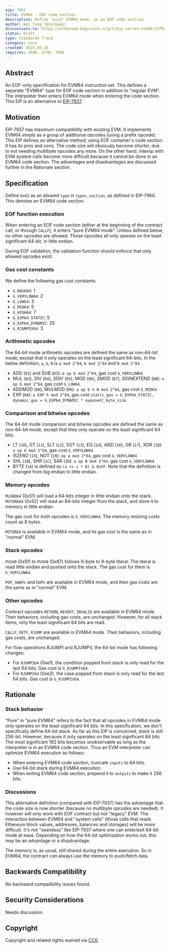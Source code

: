 ```yaml
---
eip: 7961
title: EVM64 - EOF code section
description: Define "pure" EVM64 mode, as an EOF code section.
author: Wei Tang (@sorpaas)
discussions-to: https://ethereum-magicians.org/t/eip-series-evm64/23794
status: Draft
type: Standards Track
category: Core
created: 2025-05-28
requires: 3540, 4750, 7960
---
```


## Abstract

An EOF-only specification for EVM64 instruction set. This defines a separate "EVM64" type for EOF code section in addition to "regular EVM". The interpreter then enters EVM64 mode when entering the code section. This EIP is an alternative to [EIP-7937](./eip-7937.md).

## Motivation

EIP-7937 has maximum compatibility with existing EVM. It implements EVM64 simply as a group of additional opcodes (using a prefix opcode). This EIP defines an alternative method, using EOF container's code section. It has its pros and cons. The code size will obviously become shorter, due to not needing multibyte opcodes any more. On the other hand, interop with EVM system calls become more difficult because it cannot be done in an EVM64 code section. The advantages and disadvantages are discussed further in the Rationale section.

## Specification

Define `0x02` as an allowed `type` in `types_section`, as defined in EIP-7960. This denotes an EVM64 code section.

### EOF function execution

When entering an EOF code section (either at the beginning of the contract call, or through `CALLF`), it enters "pure EVM64 mode". Unless defined below, no other opcodes are allowed. Those opcodes all only operate on the least significant 64-bit, in little endian.

During EOF validation, the validation function should enforce that only allowed opcodes exist.

### Gas cost constants

We define the following gas cost constants:

* `G_BASE64`: 1
* `G_VERYLOW64`: 2
* `G_LOW64`: 3
* `G_MID64`: 5
* `G_HIGH64`: 7
* `G_EXP64_STATIC`: 5
* `G_EXP64_DYNAMIC`: 25
* `G_RJUMPIV64`: 3

### Arithmetic opcodes

The 64-bit mode arithmetic opcodes are defined the same as non-64-bit mode, except that it only operates on the least significant 64-bits. In the below definition, `a`, `b`, `N` is `a mod 2^64`, `b mod 2^64` and `N mod 2^64`.

* ADD (`01`) and SUB (`03`): `a op b mod 2^64`, gas cost `G_VERYLOW64`.
* MUL (`02`), DIV (`04`), SDIV (`05`), MOD (`06`), SMOD (`07`), SIGNEXTEND (`0B`): `a op b mod 2^64`, gas cost `G_LOW64`.
* ADDMOD (`08`), MULMOD (`09`): `a op b % N mod 2^64`, gas cost `G_MID64`.
* EXP (`0A`): `a EXP b mod 2^64`, gas cost `static_gas = G_EXP64_STATIC, dynamic_gas = G_EXP64_DYNAMIC * exponent_byte_size`.

### Comparison and bitwise opcodes

The 64-bit mode comparison and bitwise opcodes are defined the same as non-64-bit mode, except that they only operate on the least significant 64 bits.

* LT (`10`), GT (`11`), SLT (`12`), SGT (`13`), EQ (`14`), AND (`16`), OR (`17`), XOR (`18`): `a op b mod 2^64`, gas cost `G_VERYLOW64`
* ISZERO (`15`), NOT (`19`): `op a mod 2^64`, gas cost `G_VERYLOW64`
* SHL (`1B`), SHR (`1C`), SAR (`1D`): `a op N mod 2^64`, gas cost `G_VERYLOW64`
* BYTE (`1A`) is defined as `(x >> i * 8) & 0xFF`. Note that the definition is changed from big endian to little endian.

### Memory opcodes

`MLOAD64` (0x51) will load a 64-bits integer in little endian onto the stack. `MSTORE64` (0x52) will read an 64-bits integer from the stack, and store it to memory in little endian.

The gas cost for both opcodes is `G_VERYLOW64`. The memory resizing costs count as 8 bytes.

`MSTORE8` is available in EVM64 mode, and its gas cost is the same as in "normal" EVM.

### Stack opcodes

`PUSH0` (0x5f) to `PUSH8` (0x67) follows 0-byte to 8-byte literal. The literal is read little endian and pushed onto the stack. The gas cost for them is `G_VERYLOW64`.

`POP`, `SWAPn` and `DUPn` are available in EVM64 mode, and their gas costs are the same as in "normal" EVM.

### Other opcodes

Contract opcodes `RETURN`, `REVERT`, `INVALID` are available in EVM64 mode. Their behaviors, including gas costs, are unchanged. However, for all stack items, only the least significant 64 bits are read.

`CALLF`, `RETF`, `RJUMP` are available in EVM64 mode. Their behaviors, including gas costs, are unchanged.

For flow operations RJUMPI and RJUMPV, the 64-bit mode has following changes:

* For `RJUMPI64` (0xe1), the condition popped from stack is only read for the last 64 bits. Gas cost is `G_RJUMPIV64`.
* For `RJUMPV64` (0xe2), the case popped from stack is only read for the last 64 bits. Gas cost is `G_RJUMPIV64`.

## Rationale

### Stack behavior

"Pure" in "pure EVM64" refers to the fact that all opcodes in EVM64 mode only operates on the least significant 64 bits. In this specification, we don't specifically define 64-bit stack. As far as this EIP is concerned, stack is still 256-bit. However, because it only operates on the least significant 64 bits. The most significant 192 bits becomes unobservable as long as the interpreter is in an EVM64 code section. Thus an EVM interpreter can optimize EVM64 execution as follows:

* When entering EVM64 code section, truncate `inputs` to 64 bits.
* Use 64-bit stack during EVM64 execution.
* When exiting EVM64 code section, prepend `0` to `outputs` to make it 256 bits.

### Discussions

This alternative definition (compared with EIP-7937) has the advantage that the code size is now shorter (because no multibyte opcodes are needed). It however will only work with EOF contract but not "legacy" EVM. The interaction between EVM64 and "system calls" (those calls that reads Ethereum block values, addresses, balances and storages) will be more difficult. It's not "seamless" like EIP-7937 where one can enter/exit 64-bit mode at ease. Depending on how the 64-bit optimization works out, this may be an advantage or a disadvantage.

The memory is, as usual, still shared during the entire execution. So in EVM64, the contract can always use the memory to push/fetch data.

## Backwards Compatibility

No backward compatibility issues found.

<!-- TODO: Add test cases and reference implementation -->

## Security Considerations

Needs discussion. <!-- TODO -->

## Copyright

Copyright and related rights waived via [CC0](../LICENSE.md).
